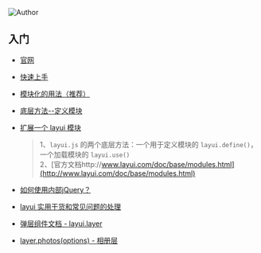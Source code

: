 ![Author](https://img.shields.io/badge/Author-Tinywan-green.svg)

##  入门

+  [官网](http://www.layui.com/)

+  [快速上手](demo01/index.html)

+  [模块化的用法（推荐）](demo01/index-1.html)

+  [底层方法--定义模块](demo01/index-2.html)

+  [扩展一个 layui 模块](demo01/index-3.html)
   > 1、`layui.js` 的两个底层方法：一个用于定义模块的 `layui.define()`，一个加载模块的 `layui.use()`   
     2、[官方文档http://www.layui.com/doc/base/modules.html](http://www.layui.com/doc/base/modules.html)

+  [如何使用内部jQuery？](demo01/index-4.html) 

+  [layui 实用干货和常见问题的处理](http://fly.layui.com/jie/5366/) 

+  [弹层组件文档 - layui.layer](demo01/index-5.html) 

+  [layer.photos(options) - 相册层](demo01/index-6.html) 